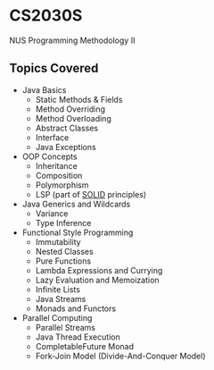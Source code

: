 # CS2030S
NUS Programming Methodology II
## Topics Covered
- Java Basics
  - Static Methods & Fields
  - Method Overriding
  - Method Overloading
  - Abstract Classes
  - Interface
  - Java Exceptions
- OOP Concepts
  - Inheritance
  - Composition
  - Polymorphism
  - LSP (part of [SOLID](https://en.wikipedia.org/wiki/SOLID) principles)
- Java Generics and Wildcards
  - Variance
  - Type Inference
- Functional Style Programming
  - Immutability
  - Nested Classes
  - Pure Functions
  - Lambda Expressions and Currying
  - Lazy Evaluation and Memoization
  - Infinite Lists
  - Java Streams
  - Monads and Functors
- Parallel Computing
  - Parallel Streams
  - Java Thread Execution
  - CompletableFuture Monad
  - Fork-Join Model (Divide-And-Conquer Model)
